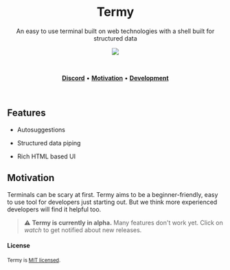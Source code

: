 <h1 align="center">Termy</h1>

<p align="center">
  An easy to use terminal built on web technologies with a shell built for structured data
</p>

<p align="center">
  <a href="https://termy.app" target="_blank"><img src="./web/public/demo3.gif" /></a>
</p>

<br/>

<p align="center">
  <a href="http://discord.com/invite/tzrRhdZ"><strong>Discord</strong></a> •
  <a href="#motivation"><strong>Motivation</strong></a> •
  <a href="#development"><strong>Development</strong></a>
</p>

<br/>

## Features

- Autosuggestions

- Structured data piping

- Rich HTML based UI

## Motivation

Terminals can be scary at first. Termy aims to be a beginner-friendly, easy to use tool for developers just starting out. But we think more experienced developers will find it helpful too.

> ⚠️ **Termy is currently in alpha.** Many features don't work yet. Click on _watch_ to get notified about new releases.

#### License

<sup>
Termy is <a href="LICENSE">MIT licensed</a>.
</sup>

